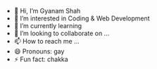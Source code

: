 - 👋 Hi, I’m Gyanam Shah
- 👀 I’m interested in Coding & Web Development
- 🌱 I’m currently learning
- 💞️ I’m looking to collaborate on ...
- 📫 How to reach me ...
- 😄 Pronouns: gay
- ⚡ Fun fact: chakka

<!---
Alphacodae/Alphacodae is a ✨ special ✨ repository because its `README.md` (this file) appears on your GitHub profile.
You can click the Preview link to take a look at your changes.
--->
